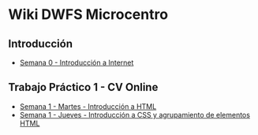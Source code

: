 # Wiki DWFS Microcentro

## Introducción

* [Semana 0 - Introducción a Internet](/semana-00.md)

## Trabajo Práctico 1 - CV Online

* [Semana 1 - Martes - Introducción a HTML](/semana-01-martes.md)
* [Semana 1 - Jueves - Introducción a CSS y agrupamiento de elementos HTML](/semana-01-jueves.md)

